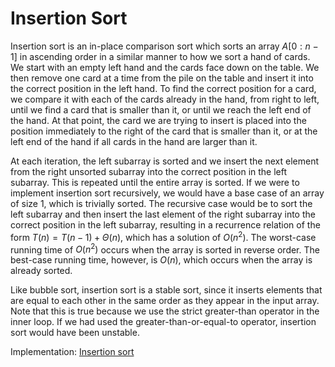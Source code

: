 # Insertion Sort

Insertion sort is an in-place comparison sort which sorts an array $A[0:n-1]$ in ascending order in a similar manner to how we sort a hand of cards. We start with an empty left hand and the cards face down on the table. We then remove one card at a time from the pile on the table and insert it into the correct position in the left hand. To find the correct position for a card, we compare it with each of the cards already in the hand, from right to left, until we find a card that is smaller than it, or until we reach the left end of the hand. At that point, the card we are trying to insert is placed into the position immediately to the right of the card that is smaller than it, or at the left end of the hand if all cards in the hand are larger than it.

At each iteration, the left subarray is sorted and we insert the next element from the right unsorted subarray into the correct position in the left subarray. This is repeated until the entire array is sorted. If we were to implement insertion sort recursively, we would have a base case of an array of size 1, which is trivially sorted. The recursive case would be to sort the left subarray and then insert the last element of the right subarray into the correct position in the left subarray, resulting in a recurrence relation of the form $T(n) = T(n-1) + \Theta(n)$, which has a solution of $O(n^2)$. The worst-case running time of $O(n^2)$ occurs when the array is sorted in reverse order. The best-case running time, however, is $O(n)$, which occurs when the array is already sorted.

Like bubble sort, insertion sort is a stable sort, since it inserts elements that are equal to each other in the same order as they appear in the input array. Note that this is true because we use the strict greater-than operator in the inner loop. If we had used the greater-than-or-equal-to operator, insertion sort would have been unstable.

Implementation: [Insertion sort](https://github.com/pl3onasm/CLRS/tree/main/algorithms/sorting/insertion-sort)
